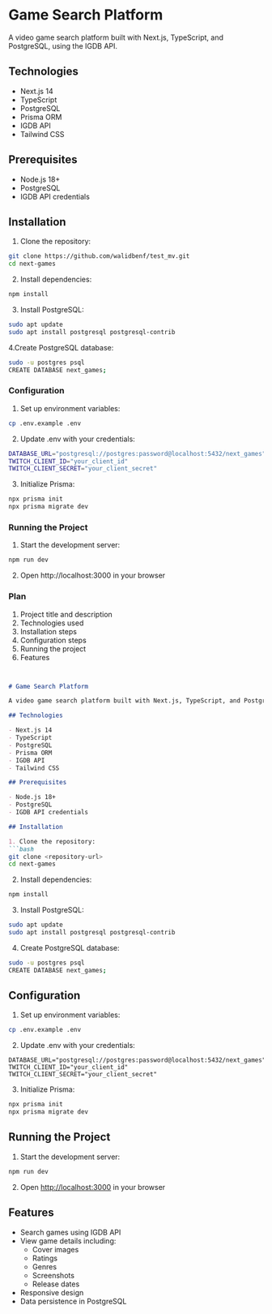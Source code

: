 # Game Search Platform

A video game search platform built with Next.js, TypeScript, and PostgreSQL, using the IGDB API.

## Technologies

- Next.js 14
- TypeScript
- PostgreSQL
- Prisma ORM
- IGDB API
- Tailwind CSS

## Prerequisites

- Node.js 18+
- PostgreSQL
- IGDB API credentials

## Installation

1. Clone the repository:
```bash
git clone https://github.com/walidbenf/test_mv.git
cd next-games
```
2. Install dependencies:
```bash
npm install
```
3. Install PostgreSQL:
```bash
sudo apt update
sudo apt install postgresql postgresql-contrib
```
4.Create PostgreSQL database:
```bash
sudo -u postgres psql
CREATE DATABASE next_games;
```

### Configuration
1. Set up environment variables:
```bash
cp .env.example .env
```
2. Update .env with your credentials:
```bash
DATABASE_URL="postgresql://postgres:password@localhost:5432/next_games"
TWITCH_CLIENT_ID="your_client_id"
TWITCH_CLIENT_SECRET="your_client_secret"
```
3. Initialize Prisma:
```bash
npx prisma init
npx prisma migrate dev
```
### Running the Project
1. Start the development server:
```bash
npm run dev
```
2. Open http://localhost:3000 in your browser

### Plan
1. Project title and description
2. Technologies used
3. Installation steps
4. Configuration steps
5. Running the project
6. Features

```markdown


# Game Search Platform

A video game search platform built with Next.js, TypeScript, and PostgreSQL, using the IGDB API.

## Technologies

- Next.js 14
- TypeScript
- PostgreSQL
- Prisma ORM
- IGDB API
- Tailwind CSS

## Prerequisites

- Node.js 18+
- PostgreSQL
- IGDB API credentials

## Installation

1. Clone the repository:
```bash
git clone <repository-url>
cd next-games
```

2. Install dependencies:
```bash
npm install
```

3. Install PostgreSQL:
```bash
sudo apt update
sudo apt install postgresql postgresql-contrib
```

4. Create PostgreSQL database:
```bash
sudo -u postgres psql
CREATE DATABASE next_games;
```

## Configuration

1. Set up environment variables:
```bash
cp .env.example .env
```

2. Update .env with your credentials:
```
DATABASE_URL="postgresql://postgres:password@localhost:5432/next_games"
TWITCH_CLIENT_ID="your_client_id"
TWITCH_CLIENT_SECRET="your_client_secret"
```

3. Initialize Prisma:
```bash
npx prisma init
npx prisma migrate dev
```

## Running the Project

1. Start the development server:
```bash
npm run dev
```

2. Open [http://localhost:3000](http://localhost:3000) in your browser

## Features

- Search games using IGDB API
- View game details including:
  - Cover images
  - Ratings
  - Genres
  - Screenshots
  - Release dates
- Responsive design
- Data persistence in PostgreSQL